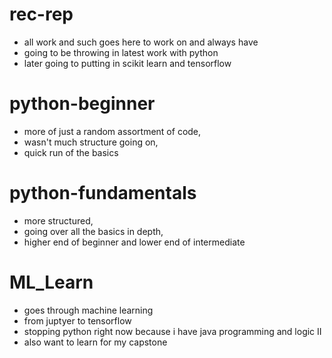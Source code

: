 # rec-rep
- all work and such goes here to work on and always have
- going to be throwing in latest work with python
- later going to putting in scikit learn and tensorflow
# python-beginner
- more of just a random assortment of code, 
- wasn't much structure going on, 
- quick run of the basics
# python-fundamentals
- more structured, 
- going over all the basics in depth, 
- higher end of beginner and lower end of intermediate
# ML_Learn
- goes through machine learning
- from juptyer to tensorflow
- stopping python right now because i have java programming and logic II
- also want to learn for my capstone
